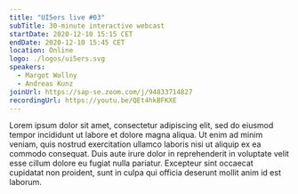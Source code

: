 ```yaml
---
title: "UI5ers live #03"
subTitle: 30-minute interactive webcast
startDate: 2020-12-10 15:15 CET
endDate: 2020-12-10 15:45 CET
location: Online
logo: ./logos/ui5ers.svg
speakers:
  - Margot Wollny
  - Andreas Kunz
joinUrl: https://sap-se.zoom.com/j/94833714827
recordingUrl: https://youtu.be/QEt4hkBFKXE
---
```


Lorem ipsum dolor sit amet, consectetur adipiscing elit, sed do eiusmod tempor incididunt ut labore et dolore magna aliqua. Ut enim ad minim veniam, quis nostrud exercitation ullamco laboris nisi ut aliquip ex ea commodo consequat. Duis aute irure dolor in reprehenderit in voluptate velit esse cillum dolore eu fugiat nulla pariatur. Excepteur sint occaecat cupidatat non proident, sunt in culpa qui officia deserunt mollit anim id est laborum.